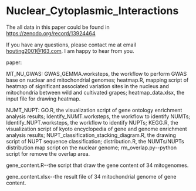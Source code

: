 # Nuclear_Cytoplasmic_Interactions
The all data in this paper could be found in https://zenodo.org/record/13924464

If you have any questions, please contact me at email houting2001@163.com. I am happy to hear from you.

paper:

MT_NU_GWAS: GWAS_GEMMA.worksteps, the workflow to perform GWAS base on nuclear and mitochondrial genomes; heatmap.R, mapping script of heatmap of significant associated variation sites in the nucleus and mitochondria between wild and cultivated grapes; heatmap_data.xlsx, the input file for drawing heatmap.

NUMT_NUPT: GO.R, the visualization script of gene ontology enrichment analysis results; Identify_NUMT.worksteps, the workflow to identify NUMTs; Identify_NUPT.worksteps, the workflow to identify NUPTs; KEGG.R, the visualization script of kyoto encyclopedia of gene and genome enrichment analysis results; NUPT_classification_stacking_diagram.R, the drawing script of NUPT sequence classification; distribution.R, the NUMTs/NUPTs distribution map script on the nuclear genome; rm_overlap.py--python script for remove the overlap area.

gene_content.R--the script that draw the gene content of 34 mitogenomes.

gene_content.xlsx--the result file of 34 mitochondrial genome of gene content.
